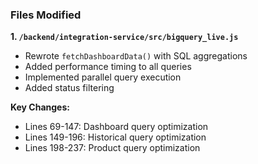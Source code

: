 ### Files Modified

**1. `/backend/integration-service/src/bigquery_live.js`**

- Rewrote `fetchDashboardData()` with SQL aggregations
- Added performance timing to all queries
- Implemented parallel query execution
- Added status filtering

**Key Changes:**

- Lines 69-147: Dashboard query optimization
- Lines 149-196: Historical query optimization
- Lines 198-237: Product query optimization
